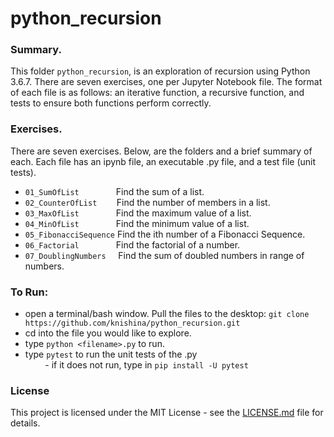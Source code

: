 # python_recursion
 
 
### Summary.
This folder ```python_recursion```,  is an exploration of recursion using Python 3.6.7.  There are seven exercises, one per Jupyter Notebook file.  The format of each file is as follows: an iterative function, a recursive function, and tests to ensure both functions perform correctly.

### Exercises.
There are seven exercises.  Below, are the folders and a brief summary of each.  Each file has an ipynb file, an executable .py file, and a test file (unit tests).
- ```01_SumOfList``` &nbsp; &nbsp; &nbsp; &nbsp; &nbsp; &nbsp; &nbsp; Find the sum of a list.
- ```02_CounterOfList``` &nbsp; &nbsp; &nbsp;&nbsp; Find the number of members in a list.
- ```03_MaxOfList``` &nbsp; &nbsp; &nbsp; &nbsp; &nbsp; &nbsp; &nbsp; Find the maximum value of a list.
- ```04_MinOfList``` &nbsp; &nbsp; &nbsp; &nbsp; &nbsp; &nbsp; &nbsp; Find the minimum value of a list.
- ```05_FibonacciSequence``` Find the ith number of a Fibonacci Sequence.
- ```06_Factorial``` &nbsp; &nbsp; &nbsp; &nbsp; &nbsp; &nbsp; &nbsp; Find the factorial of a number.
- ```07_DoublingNumbers``` &nbsp; &nbsp; Find the sum of doubled numbers in range of numbers.

### To Run:
- open a terminal/bash window.  Pull the files to the desktop: `git clone https://github.com/knishina/python_recursion.git`
- cd into the file you would like to explore.
- type `python <filename>.py` to run.
- type `pytest` to run the unit tests of the <fliename>.py<br />
&nbsp; &nbsp; &nbsp; &nbsp; - if it does not run, type in `pip install -U pytest`


### License
This project is licensed under the MIT License - see the [LICENSE.md](https://github.com/knishina/python_recursion/blob/master/LICENSE) file for details.
